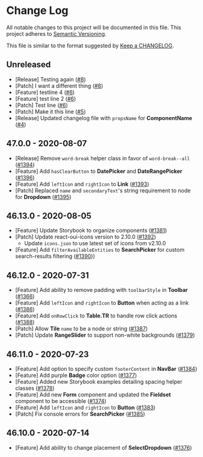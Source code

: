 # Change Log

All notable changes to this project will be documented in this file.
This project adheres to [Semantic Versioning](http://semver.org/).

This file is similar to the format suggested by [Keep a CHANGELOG](https://github.com/olivierlacan/keep-a-changelog).

## Unreleased
- [Release] Testing again ([#8](https://github.com/Elepert/hello-world-javascript-action/pull/8))
- [Patch] I want a different thing ([#8](https://github.com/Elepert/hello-world-javascript-action/pull/8))
- [Feature] testline 4 ([#6](https://github.com/Elepert/hello-world-javascript-action/pull/6))
- [Feature] test line 2 ([#6](https://github.com/Elepert/hello-world-javascript-action/pull/6))
- [Patch] Test line ([#6](https://github.com/Elepert/hello-world-javascript-action/pull/6))
- [Patch] Make it this line ([#5](https://github.com/Elepert/hello-world-javascript-action/pull/5))
- [Release] Updated changelog file with `propsName` for **ComponentName** ([#4](https://github.com/Elepert/hello-world-javascript-action/pull/4))

## 47.0.0 - 2020-08-07
- [Release] Remove `word-break` helper class in favor of `word-break--all` ([#1394](https://github.com/optimizely/oui/pull/1394))
- [Feature] Add `hasClearButton` to **DatePicker** and **DateRangePicker** ([#1396](https://github.com/optimizely/oui/pull/1396))
- [Feature] Add `leftIcon` and `rightIcon` to **Link** ([#1393](https://github.com/optimizely/oui/pull/1393)) 
- [Patch] Replaced `name` and `secondaryText`'s string requirement to node for **Dropdown** ([#1395](https://github.com/optimizely/oui/pull/1395))

## 46.13.0 - 2020-08-05
- [Feature] Update Storybook to organize components ([#1381](https://github.com/optimizely/oui/pull/1381))
- [Patch] Update react-oui-icons version to 2.10.0 ([#1392](https://github.com/optimizely/oui/pull/1392))
  - Update `icons.json` to use latest set of icons from v2.10.0
- [Feature] Add `filterAvailableEntities` to **SearchPicker** for custom search-results filtering ([#1390](https://github.com/optimizely/oui/pull/1390)))

## 46.12.0 - 2020-07-31

- [Feature] Add ability to remove padding with `toolbarStyle` in **Toolbar** ([#1366](https://github.com/optimizely/oui/pull/1366))
- [Feature] Add `leftIcon` and `rightIcon` to **Button** when acting as a link ([#1386](https://github.com/optimizely/oui/pull/1386))
- [Feature] Add `onRowClick` to **Table.TR** to handle row click actions ([#1388](https://github.com/optimizely/oui/pull/1388))
- [Patch] Allow **Tile** `name` to be a node or string ([#1387](https://github.com/optimizely/oui/pull/1387))
- [Patch] Update **RangeSlider** to support non-white backgrounds ([#1379](https://github.com/optimizely/oui/pull/1379))

## 46.11.0 - 2020-07-23

- [Feature] Add option to specify custom `footerContent` in **NavBar** ([#1384](https://github.com/optimizely/oui/pull/1384))
- [Feature] Add purple **Badge** color option ([#1377](https://github.com/optimizely/oui/pull/1377))
- [Feature] Added new Storybook examples detailing spacing helper classes ([#1378](https://github.com/optimizely/oui/pull/1378))
- [Feature] Add new **Form** component and updated the **Fieldset** component to be accessible ([#1374](https://github.com/optimizely/oui/pull/1374))
- [Feature] Add `leftIcon` and `rightIcon` to **Button** ([#1383](https://github.com/optimizely/oui/pull/1383))
- [Patch] Fix console errors for **SearchPicker** ([#1385](https://github.com/optimizely/oui/pull/1385))

## 46.10.0 - 2020-07-14

- [Feature] Add ability to change placement of **SelectDropdown** ([#1376](https://github.com/optimizely/oui/pull/1376))
